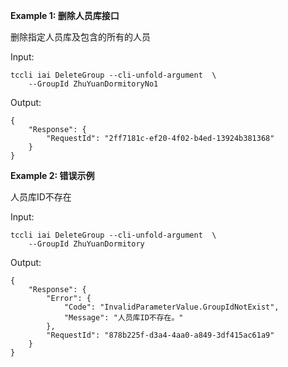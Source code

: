 **Example 1: 删除人员库接口**

删除指定人员库及包含的所有的人员

Input: 

```
tccli iai DeleteGroup --cli-unfold-argument  \
    --GroupId ZhuYuanDormitoryNo1
```

Output: 
```
{
    "Response": {
        "RequestId": "2ff7181c-ef20-4f02-b4ed-13924b381368"
    }
}
```

**Example 2: 错误示例**

人员库ID不存在

Input: 

```
tccli iai DeleteGroup --cli-unfold-argument  \
    --GroupId ZhuYuanDormitory
```

Output: 
```
{
    "Response": {
        "Error": {
            "Code": "InvalidParameterValue.GroupIdNotExist",
            "Message": "人员库ID不存在。"
        },
        "RequestId": "878b225f-d3a4-4aa0-a849-3df415ac61a9"
    }
}
```

